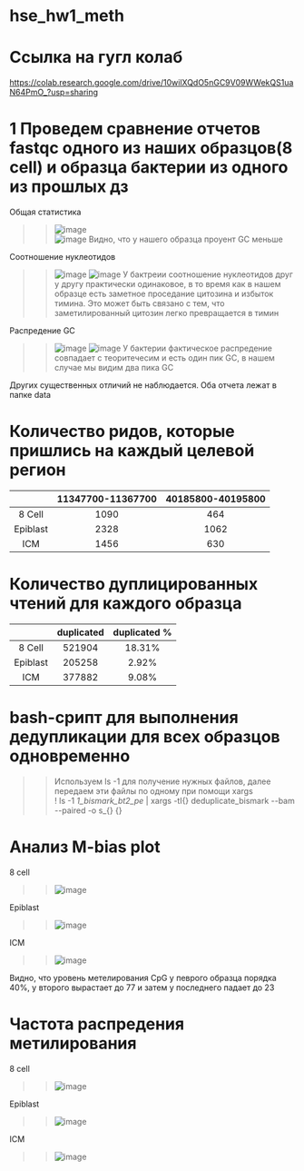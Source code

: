 # hse_hw1_meth

# Ссылка на гугл колаб
https://colab.research.google.com/drive/10wilXQdO5nGC9V09WWekQS1uaN64PmO_?usp=sharing

# 1 Проведем сравнение отчетов fastqc одного из наших образцов(8 cell) и образца бактерии из одного из прошлых дз  

Общая статистика
>> ![image](https://user-images.githubusercontent.com/65420132/154361139-f3467508-ce3f-4ce7-910d-3f81164afa0d.png)  
>> ![image](https://user-images.githubusercontent.com/65420132/154361306-af7ce620-bfeb-4af4-bc51-4b00e08a61fb.png)
>> Видно, что у нашего образца проуент GC меньше  

Соотношение нуклеотидов
>> ![image](https://user-images.githubusercontent.com/65420132/154363457-a0001a4a-36eb-4059-829a-cd0ee298e5d9.png)
>>![image](https://user-images.githubusercontent.com/65420132/154363481-23cd928f-43d6-44ac-bd05-60297714cc43.png)
>> У бактреии соотношение нуклеотидов друг у другу практически одинаковое, в то время как в нашем образце есть заметное проседание цитозина и избыток тимина. Это может быть связано с тем, что заметилированный цитозин легко превращается в тимин

Распредение GC
>> ![image](https://user-images.githubusercontent.com/65420132/154363873-f39618fb-460f-4b12-a29e-722fb41d6cce.png)
>> ![image](https://user-images.githubusercontent.com/65420132/154363849-3ad64712-c64f-47f4-a385-60d2a105c9db.png)
>> У бактерии фактическое распредение совпадает с теоритечесим и есть один пик GC, в нашем случае мы видим два пика GC

Других существенных отличий не наблюдается. Оба отчета лежат в папке data

# Количество ридов, которые пришлись на каждый целевой регион  

|  | 11347700-11367700 | 40185800-40195800 |
| :---: | :---: | :---: |
| 8 Cell | 1090 | 464 |
| Epiblast | 2328 | 1062 |
| ICM | 1456 | 630 |

# Количество дуплицированных чтений для каждого образца  

|  | duplicated | duplicated % |
| :---: | :---: | :---: |
| 8 Cell | 521904 | 18.31% |
| Epiblast | 205258| 2.92% |
| ICM | 377882 | 9.08% |

# bash-срипт для выполнения дедупликации для всех образцов одновременно
>> Используем ls -1 для получение нужных файлов, далее передаем эти файлы по одному при помощи xargs  
>> ! ls -1 *1_bismark_bt2_pe* | xargs -tI{} deduplicate_bismark  --bam  --paired -o s_{} {}

# Анализ M-bias plot
8 cell  
>>![image](https://user-images.githubusercontent.com/65420132/154369366-d9eb1ffd-a1c6-4824-a34a-a1373ccc5bd8.png)

Epiblast 
>> ![image](https://user-images.githubusercontent.com/65420132/154369479-2d6354e3-9723-488c-b679-cfb2133cb9ad.png)

ICM  
>>![image](https://user-images.githubusercontent.com/65420132/154369523-a52b705c-1f36-4923-9ba6-18baa5ac811f.png)

Видно, что уровень метелирования CpG у певрого образца порядка 40%, у второго вырастает до 77 и затем у последнего падает до 23


# Частота распредения метилирования
8 cell
>> ![image](https://user-images.githubusercontent.com/65420132/154375626-31c6c411-6830-40ca-a7fc-2f16c3d0dfb6.png)

Epiblast
>> ![image](https://user-images.githubusercontent.com/65420132/154375677-e3cf7e61-6ca4-48f7-bed0-4e2fe7292616.png)

ICM
>>![image](https://user-images.githubusercontent.com/65420132/154375690-7f90f7d0-4646-4e46-902a-b852d0373009.png)
